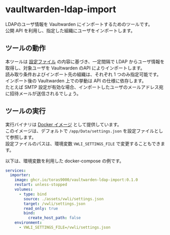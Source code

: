 # vaultwarden-ldap-import

LDAPのユーザ情報を Vaultwarden にインポートするためのツールです。  
公開 API を利用し、指定した組織にユーザをインポートします。

## ツールの動作

本ツールは [設定ファイル](./docs/settings.ja.md) の内容に基づき、一定間隔で LDAP からユーザ情報を取得し、対象ユーザを Vaultwarden のAPI によりインポートします。  
読み取り条件およびインポート先の組織は、それぞれ 1 つのみ指定可能です。  
インポート後の Vaultwarden 上での挙動は API の仕様に依存します。  
たとえば SMTP 設定が有効な場合、インポートしたユーザのメールアドレス宛に招待メールが送信されるでしょう。  

## ツールの実行

実行バイナリは [Docker イメージ](https://github.com/toras9000/vaultwarden-ldap-import/pkgs/container/vaultwarden-ldap-import) として提供しています。  
このイメージは、デフォルトで `/app/Data/settings.json` を設定ファイルとして参照します。  
設定ファイルのパスは、環境変数 `VWLI_SETTINGS_FILE` で変更することもできます。

以下は、環境変数を利用した docker-compose の例です。

```yaml
services:
  importer:
    image: ghcr.io/toras9000/vaultwarden-ldap-import:0.1.0
    restart: unless-stopped
    volumes:
      - type: bind
        source: ./assets/vwli/settings.json
        target: /vwli/settings.json
        read_only: true
        bind:
          create_host_path: false
    environment:
      - VWLI_SETTINGS_FILE=/vwli/settings.json
```
